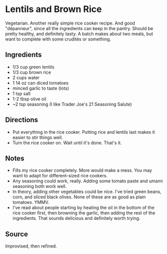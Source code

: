 # Lentils and Brown Rice

Vegetarian.
Another really simple rice cooker recipe. And good "dépanneur", since
all the ingredients can keep in the pantry.
Should be pretty healthy, and definitely tasty.
A batch makes about two meals, but want to complete with some crudités
or something.

## Ingredients

* 1/3 cup green lentils
* 1/3 cup brown rice
* 2 cups water
* 1 14 oz can diced tomatoes
* minced garlic to taste (lots)
* 1 tsp salt
* 1-2 tbsp olive oil
* ~2 tsp seasoning (I like Trader Joe's 21 Seasoning Salute)

## Directions

* Put everything in the rice cooker. Putting rice and lentils last makes
  it easier to stir things well.
* Turn the rice cooker on. Wait until it's done. That's it.

## Notes

* Fills my rice cooker completely. More would make a mess. You may want
  to adapt for different-sized rice cookers.
* Any seasoning could work, really. Adding some tomato paste and umami
  seasoning both work well.
* In theory, adding other vegetables could be nice. I've tried green
  beans, corn, and sliced black olives. None of these are as good as
  plain tomatoes. YMMV.
* I've read about people starting by heating the oil in the bottom of
  the rice cooker first, then browning the garlic, then adding the rest
  of the ingredients. That sounds delicious and definitely worth trying.

## Source

Improvised, then refined.
